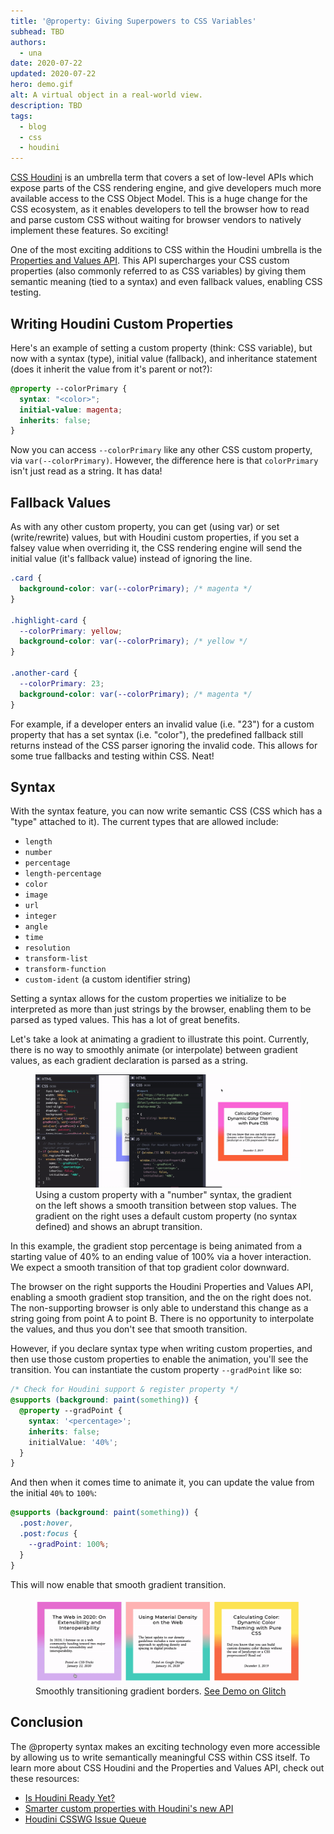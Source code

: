 ```yaml
---
title: '@property: Giving Superpowers to CSS Variables'
subhead: TBD
authors:
  - una
date: 2020-07-22
updated: 2020-07-22
hero: demo.gif
alt: A virtual object in a real-world view.
description: TBD
tags:
  - blog
  - css
  - houdini
---
```


[CSS Houdini](https://ishoudinireadyyet.com) is an umbrella term that covers a set of low-level APIs which expose parts of the CSS rendering engine, and give developers much more available access to the CSS Object Model. This is a huge change for the CSS ecosystem, as it enables developers to tell the browser how to read and parse custom CSS without waiting for browser vendors to natively implement these features. So exciting!

One of the most exciting additions to CSS within the Houdini umbrella is the [Properties and Values API](https://developer.mozilla.org/en-US/docs/Web/API/CSS_Properties_and_Values_API). This API supercharges your CSS custom properties (also commonly referred to as CSS variables) by giving them semantic meaning (tied to a syntax) and even fallback values, enabling CSS testing.

## Writing Houdini Custom Properties

Here's an example of setting a custom property (think: CSS variable), but now with a syntax (type), initial value (fallback), and inheritance statement (does it inherit the value from it's parent or not?):

```css
@property --colorPrimary {
  syntax: "<color>";
  initial-value: magenta;
  inherits: false;
}
```

Now you can access `--colorPrimary` like any other CSS custom property, via `var(--colorPrimary)`. However, the difference here is that `colorPrimary` isn't just read as a string. It has data! 

## Fallback Values

As with any other custom property, you can get (using var) or set (write/rewrite) values, but with Houdini custom properties, if you set a falsey value when overriding it, the CSS rendering engine will send the initial value (it's fallback value) instead of ignoring the line.

```css
.card {
  background-color: var(--colorPrimary); /* magenta */
}

.highlight-card {
  --colorPrimary: yellow;
  background-color: var(--colorPrimary); /* yellow */
}

.another-card {
  --colorPrimary: 23;
  background-color: var(--colorPrimary); /* magenta */
}
```

For example, if a developer enters an invalid value (i.e. "23")  for a custom property that has a set syntax (i.e. "color"), the predefined fallback still returns instead of the CSS parser ignoring the invalid code. This allows for some true fallbacks and testing within CSS. Neat!

## Syntax

With the syntax feature, you can now write semantic CSS (CSS which has a "type" attached to it). The current types that are allowed include:

- `length`
- `number`
- `percentage`
- `length-percentage`
- `color`
- `image`
- `url`
- `integer`
- `angle`
- `time`
- `resolution`
- `transform-list`
- `transform-function`
- `custom-ident` (a custom identifier string)


Setting a syntax allows for the custom properties we initialize to be interpreted as more than just strings by the browser, enabling them to be parsed as typed values. This has a lot of great benefits.

Let's take a look at animating a gradient to illustrate this point. Currently, there is no way to smoothly animate (or interpolate) between gradient values, as each gradient declaration is parsed as a string. 

<figure class="w-figure w-figure--fullbleed">
  <img src="support1.gif" alt="">
  <figcaption class="w-figcaption w-figcaption--fullbleed">
    Using a custom property with a "number" syntax, the gradient on the left shows a smooth transition between stop values. The gradient on the right uses a default custom property (no syntax defined) and shows an abrupt transition.
  </figcaption>
</figure>

In this example, the gradient stop percentage is being animated from a starting value of 40% to an ending value of 100% via a hover interaction. We expect a smooth transition of that top gradient color downward.

The browser on the right supports the Houdini Properties and Values API, enabling a smooth gradient stop transition, and the on the right does not. The non-supporting browser is only able to understand this change as a string going from point A to point B. There is no opportunity to interpolate the values, and thus you don't see that smooth transition.

However, if you declare syntax type when writing custom properties, and then use those custom properties to enable the animation, you'll see the transition. You can instantiate the custom property `--gradPoint` like so:

```css
/* Check for Houdini support & register property */
@supports (background: paint(something)) {
  @property --gradPoint {
    syntax: '<percentage>';
    inherits: false;
    initialValue: '40%';
  }
}
```

And then when it comes time to animate it, you can update the value from the initial `40%` to `100%`:

```css
@supports (background: paint(something)) {
  .post:hover,
  .post:focus {
    --gradPoint: 100%;
  }
}
```

This will now enable that smooth gradient transition.

<figure class="w-figure w-figure--fullbleed">
  <img src="demo.gif" alt="">
  <figcaption class="w-figcaption w-figcaption--fullbleed">
    Smoothly transitioning gradient borders. <a href="https://glitch.com/~houdini-gradient-borders">See Demo on Glitch</a>
  </figcaption>
</figure>

## Conclusion 

The @property syntax makes an exciting technology even more accessible by allowing us to write semantically meaningful CSS within CSS itself. To learn more about CSS Houdini and the Properties and Values API, check out these resources:

- [Is Houdini Ready Yet?](http://ishoudinireadyyet.com/)
- [Smarter custom properties with Houdini's new API](https://web.dev/css-props-and-vals/)
- [Houdini CSSWG Issue Queue](https://github.com/w3c/css-houdini-drafts/issues)
